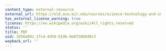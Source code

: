 ```yaml
---
content_type: external-resource
external_url: https://old.ocw.mit.edu/courses/science-technology-and-society/sts-003-the-rise-of-modern-science-fall-2010/readings/MITSTS_003F10_read05_smyth.pdf
has_external_license_warning: true
license: https://en.wikipedia.org/wiki/All_rights_reserved
status: ''
title: PDF
uid: 1058a091-1fc4-4d58-919b-9e0750b8d9c3
wayback_url: ''
---
```

